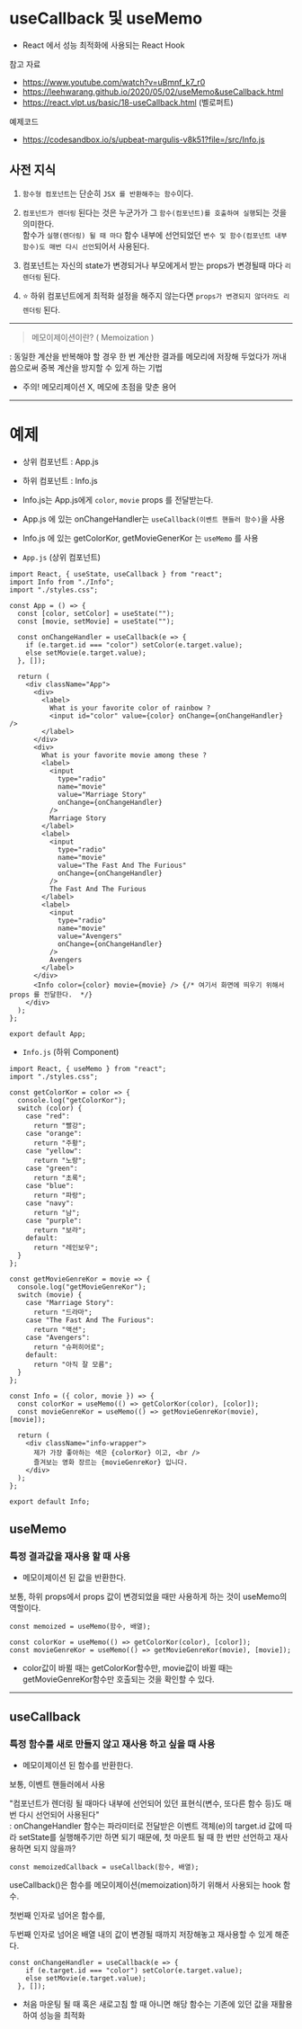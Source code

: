 # useCallback 및 useMemo
* React 에서 성능 최적화에 사용되는 React Hook

참고 자료 <br/>
* https://www.youtube.com/watch?v=uBmnf_k7_r0
* https://leehwarang.github.io/2020/05/02/useMemo&useCallback.html
* https://react.vlpt.us/basic/18-useCallback.html (벨로퍼트)

예제코드
* https://codesandbox.io/s/upbeat-margulis-v8k51?file=/src/Info.js

## 사전 지식
1. `함수형 컴포넌트`는 단순히 `JSX 를 반환해주는 함수`이다. 


2.  `컴포넌트가 렌더링` 된다는 것은 누군가가 그 `함수(컴포넌트)를 호출하여 실행`되는 것을 의미한다. <br/>
    함수가 `실행(렌더링) 될 때 마다` 함수 내부에 선언되었던 `변수 및 함수(컴포넌트 내부 함수)도 매번 다시 선언`되어서 사용된다. 
    

3. 컴포넌트는 자신의 state가 변경되거나 부모에게서 받는 props가 변경될때 마다 `리렌더링` 된다.


4. ⭐ 하위 컴포넌트에게 최적화 설정을 해주지 않는다면 `props가 변경되지 않더라도 리렌더링` 된다.




---

> 메모이제이션이란? ( Memoization )

: 동일한 계산을 반복해야 할 경우 한 번 계산한 결과를 메모리에 저장해 두었다가 꺼내 씀으로써 중복 계산을 방지할 수 있게 하는 기법

* 주의! 메모리제이션 X, 메모에 초점을 맞춘 용어
---

# 예제

* 상위 컴포넌트 : App.js
* 하위 컴포넌트 : Info.js
* Info.js는 App.js에게 `color`, `movie` props 를 전달받는다.

* App.js 에 있는 onChangeHandler는 `useCallback(이벤트 핸들러 함수)`을 사용
* Info.js 에 있는 getColorKor, getMovieGenerKor 는 `useMemo` 를 사용


* `App.js` (상위 컴포넌트)
```
import React, { useState, useCallback } from "react";
import Info from "./Info";
import "./styles.css";

const App = () => {
  const [color, setColor] = useState("");
  const [movie, setMovie] = useState("");

  const onChangeHandler = useCallback(e => {
    if (e.target.id === "color") setColor(e.target.value);
    else setMovie(e.target.value);
  }, []);

  return (
    <div className="App">
      <div>
        <label>
          What is your favorite color of rainbow ?
          <input id="color" value={color} onChange={onChangeHandler} />
        </label>
      </div>
      <div>
        What is your favorite movie among these ?
        <label>
          <input
            type="radio"
            name="movie"
            value="Marriage Story"
            onChange={onChangeHandler}
          />
          Marriage Story
        </label>
        <label>
          <input
            type="radio"
            name="movie"
            value="The Fast And The Furious"
            onChange={onChangeHandler}
          />
          The Fast And The Furious
        </label>
        <label>
          <input
            type="radio"
            name="movie"
            value="Avengers"
            onChange={onChangeHandler}
          />
          Avengers
        </label>
      </div>
      <Info color={color} movie={movie} /> {/* 여기서 화면에 띄우기 위해서 props 를 전달한다.  */} 
    </div>
  );
};

export default App;

```



* `Info.js` (하위 Component)
```
import React, { useMemo } from "react";
import "./styles.css";

const getColorKor = color => {
  console.log("getColorKor");
  switch (color) {
    case "red":
      return "빨강";
    case "orange":
      return "주황";
    case "yellow":
      return "노랑";
    case "green":
      return "초록";
    case "blue":
      return "파랑";
    case "navy":
      return "남";
    case "purple":
      return "보라";
    default:
      return "레인보우";
  }
};

const getMovieGenreKor = movie => {
  console.log("getMovieGenreKor");
  switch (movie) {
    case "Marriage Story":
      return "드라마";
    case "The Fast And The Furious":
      return "액션";
    case "Avengers":
      return "슈퍼히어로";
    default:
      return "아직 잘 모름";
  }
};

const Info = ({ color, movie }) => {
  const colorKor = useMemo(() => getColorKor(color), [color]);
  const movieGenreKor = useMemo(() => getMovieGenreKor(movie), [movie]);

  return (
    <div className="info-wrapper">
      제가 가장 좋아하는 색은 {colorKor} 이고, <br />
      즐겨보는 영화 장르는 {movieGenreKor} 입니다.
    </div>
  );
};

export default Info;

```


## useMemo

### 특정 결과값을 재사용 할 때 사용
* 메모이제이션 된 값을 반환한다.
 
보통, 하위 props에서 props 값이 변경되었을 때만 사용하게 하는 것이 useMemo의 역할이다. 
```
const memoized = useMemo(함수, 배열);
```

```
const colorKor = useMemo(() => getColorKor(color), [color]);
const movieGenreKor = useMemo(() => getMovieGenreKor(movie), [movie]);
```

* color값이 바뀔 때는 getColorKor함수만, movie값이 바뀔 때는 getMovieGenreKor함수만 호출되는 것을 확인할 수 있다.

---
## useCallback 

### 특정 함수를 새로 만들지 않고 재사용 하고 싶을 때 사용
* 메모이제이션 된 함수를 반환한다. 

보통, 이벤트 핸들러에서 사용

"컴포넌트가 렌더링 될 때마다 내부에 선언되어 있던 표현식(변수, 또다른 함수 등)도 매번 다시 선언되어 사용된다" <br/>
: onChangeHandler 함수는 파라미터로 전달받은 이벤트 객체(e)의 target.id 값에 따라 setState를 실행해주기만 하면 되기 때문에, 
첫 마운트 될 때 한 번만 선언하고 재사용하면 되지 않을까?

```
const memoizedCallback = useCallback(함수, 배열);
```

useCallback()은 함수를 메모이제이션(memoization)하기 위해서 사용되는 hook 함수. <br/> 

첫번째 인자로 넘어온 함수를, <br/> 

두번째 인자로 넘어온 배열 내의 값이 변경될 때까지 저장해놓고 재사용할 수 있게 해준다.

```
const onChangeHandler = useCallback(e => {
    if (e.target.id === "color") setColor(e.target.value);
    else setMovie(e.target.value);
  }, []);
```

* 처음 마운팅 될 때 혹은 새로고침 할 때 아니면 해당 함수는 기존에 있던 값을 재활용하여 성능을 최적화
